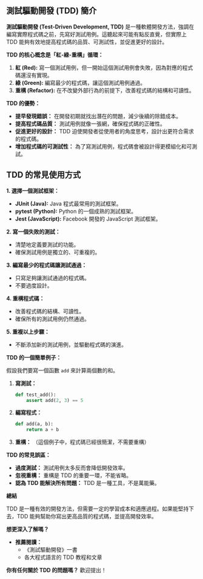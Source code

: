 ## 測試驅動開發 (TDD) 簡介

**測試驅動開發 (Test-Driven Development, TDD)** 是一種軟體開發方法，強調在編寫實際程式碼之前，先寫好測試用例。這聽起來可能有點反直覺，但實際上 TDD 能夠有效地提高程式碼的品質、可測試性，並促進更好的設計。

**TDD 的核心概念是「紅-綠-重構」循環：**

1. **紅 (Red):** 寫一個測試用例，但一開始這個測試用例會失敗，因為對應的程式碼還沒有實現。
2. **綠 (Green):** 編寫最少的程式碼，讓這個測試用例通過。
3. **重構 (Refactor):** 在不改變外部行為的前提下，改善程式碼的結構和可讀性。

**TDD 的優勢：**

* **提早發現錯誤：** 在開發初期就找出潛在的問題，減少後續的除錯成本。
* **提高程式碼品質：** 測試用例就像一張網，確保程式碼的正確性。
* **促進更好的設計：** TDD 迫使開發者從使用者的角度思考，設計出更符合需求的程式碼。
* **增加程式碼的可測試性：** 為了寫測試用例，程式碼會被設計得更模組化和可測試。

## TDD 的常見使用方式

**1. 選擇一個測試框架：**
   * **JUnit (Java):** Java 程式最常用的測試框架。
   * **pytest (Python):** Python 的一個成熟的測試框架。
   * **Jest (JavaScript):** Facebook 開發的 JavaScript 測試框架。

**2. 寫一個失敗的測試：**
   * 清楚地定義要測試的功能。
   * 確保測試用例是獨立的、可重複的。

**3. 編寫最少的程式碼讓測試通過：**
   * 只寫足夠讓測試通過的程式碼。
   * 不要過度設計。

**4. 重構程式碼：**
   * 改善程式碼的結構、可讀性。
   * 確保所有的測試用例仍然通過。

**5. 重複以上步驟：**
   * 不斷添加新的測試用例，並驅動程式碼的演進。

**TDD 的一個簡單例子：**

假設我們要寫一個函數 `add` 來計算兩個數的和。

1. **寫測試：**
   ```python
   def test_add():
       assert add(2, 3) == 5
   ```

2. **編寫程式：**
   ```python
   def add(a, b):
       return a + b
   ```

3. **重構：**
   （這個例子中，程式碼已經很簡潔，不需要重構）

**TDD 的常見誤區：**

* **過度測試：** 測試用例太多反而會降低開發效率。
* **忽視重構：** 重構是 TDD 的重要一環，不能省略。
* **認為 TDD 能解決所有問題：** TDD 是一種工具，不是萬能藥。

**總結**

TDD 是一種有效的開發方法，但需要一定的學習成本和適應過程。如果能堅持下去，TDD 能夠幫助你寫出更高品質的程式碼，並提高開發效率。

**想更深入了解嗎？**

* **推薦閱讀：**
  * 《測試驅動開發》一書
  * 各大程式語言的 TDD 教程和文章

**你有任何關於 TDD 的問題嗎？** 歡迎提出！
